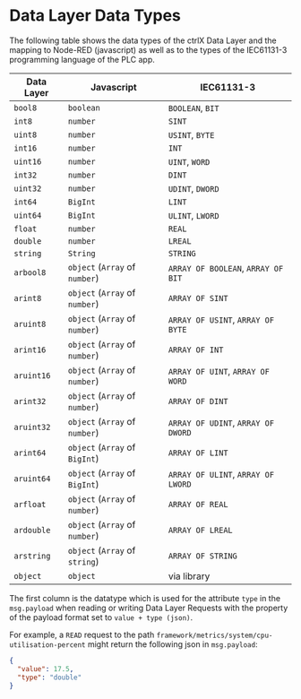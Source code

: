 # Data Layer Data Types

The following table shows the data types of the ctrlX Data Layer and the mapping to Node-RED (javascript) as well as to the types of the IEC61131-3 programming language of the PLC app.

| Data Layer | Javascript | IEC61131-3 |
| --- | --- | --- |
| `bool8`     | `boolean`                      | `BOOLEAN`, `BIT`  |
| `int8`      | `number`                       | `SINT`            |
| `uint8`     | `number`                       | `USINT`, `BYTE`   |
| `int16`     | `number`                       | `INT`             |
| `uint16`    | `number`                       | `UINT`, `WORD`    |
| `int32`     | `number`                       | `DINT`            |
| `uint32`    | `number`                       | `UDINT`, `DWORD`  |
| `int64`     | `BigInt`                       | `LINT`            |
| `uint64`    | `BigInt`                       | `ULINT`, `LWORD`  |
| `float`     | `number`                       | `REAL`            |
| `double`    | `number`                       | `LREAL`           |
| `string`    | `String`                       | `STRING`          |
| `arbool8`   | `object` (`Array` of `number`) | `ARRAY OF BOOLEAN`, `ARRAY OF BIT` |
| `arint8`    | `object` (`Array` of `number`) | `ARRAY OF SINT`                    |
| `aruint8`   | `object` (`Array` of `number`) | `ARRAY OF USINT`, `ARRAY OF BYTE`  |
| `arint16`   | `object` (`Array` of `number`) | `ARRAY OF INT`                     |
| `aruint16`  | `object` (`Array` of `number`) | `ARRAY OF UINT`, `ARRAY OF WORD`   |
| `arint32`   | `object` (`Array` of `number`) | `ARRAY OF DINT`                    |
| `aruint32`  | `object` (`Array` of `number`) | `ARRAY OF UDINT`, `ARRAY OF DWORD` |
| `arint64`   | `object` (`Array` of `BigInt`) | `ARRAY OF LINT`                    |
| `aruint64`  | `object` (`Array` of `BigInt`) | `ARRAY OF ULINT`, `ARRAY OF LWORD` |
| `arfloat`   | `object` (`Array` of `number`) | `ARRAY OF REAL`                    |
| `ardouble`  | `object` (`Array` of `number`) | `ARRAY OF LREAL`                   |
| `arstring`  | `object` (`Array` of `string`) | `ARRAY OF STRING`                  |
| `object`    | `object`                       | via library |

The first column is the datatype which is used for the attribute `type` in the `msg.payload` when reading or writing Data Layer Requests with the property of the payload format set to `value + type (json)`.

For example, a `READ` request to the path `framework/metrics/system/cpu-utilisation-percent` might return the following json in `msg.payload`:

  ```JSON
  {
    "value": 17.5,
    "type": "double"
  }
  ```
